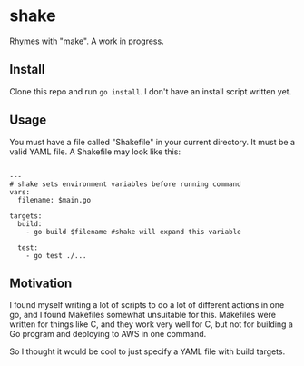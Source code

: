 # shake
Rhymes with "make". A work in progress.

## Install
Clone this repo and run `go install`. I don't have an install script written
yet.

## Usage
You must have a file called "Shakefile" in your current directory. It must be
a valid YAML file. A Shakefile may look like this:

```

---
# shake sets environment variables before running command
vars:
  filename: $main.go

targets:
  build:
    - go build $filename #shake will expand this variable

  test:
    - go test ./...
```


## Motivation
I found myself writing a lot of scripts to do a lot of different actions in
one go, and I found Makefiles somewhat unsuitable for this. Makefiles were
written for things like C, and they work very well for C, but not for building
a Go program and deploying to AWS in one command.

So I thought it would be cool to just specify a YAML file with build targets.
